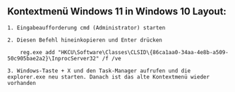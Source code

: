 ## Kontextmenü Windows 11 in Windows 10 Layout:

    1. Eingabeaufforderung cmd (Administrator) starten
  
    2. Diesen Befehl hineinkopieren und Enter drücken

        reg.exe add "HKCU\Software\Classes\CLSID\{86ca1aa0-34aa-4e8b-a509-50c905bae2a2}\InprocServer32" /f /ve

    3. Windows-Taste + X und den Task-Manager aufrufen und die explorer.exe neu starten. Danach ist das alte Kontextmenü wieder vorhanden
